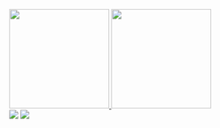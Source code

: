 <div>
  <a href="https://github.com/brunacorreia">
  <img height="180em" src="https://github-readme-stats.vercel.app/api?username=brunacorreia&show_icons=true&theme=nightowl&include_all_commits=true&count_private=true"/>
  <img height="180em" src="https://github-readme-stats.vercel.app/api/top-langs/?username=brunacorreia&layout=compact&langs_count=16&theme=nightowl"/>
</div>
  
<div>
  <a href = "mailto:mcorreia.bruna@gmail.com"><img src="https://img.shields.io/badge/Gmail-D14836?style=for-the-badge&logo=gmail&logoColor=white" target="_blank"></a>
  <a href="https://www.linkedin.com/in/correiabruna/" target="_blank"><img src="https://img.shields.io/badge/-LinkedIn-%230077B5?style=for-the-badge&logo=linkedin&logoColor=white" target="_blank"></a>   
</div>
